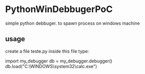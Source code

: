 # PythonWinDebbugerPoC
simple python debbuger. to spawn process on windows machine

## usage
create a file teste.py inside this file type:

import my_debugger
db = my_debugger.debugger()
db.load("C:\\WINDOWS\\system32\\calc.exe")
